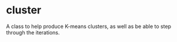 # cluster
A class to help produce K-means clusters, as well as be able to step through the iterations.
